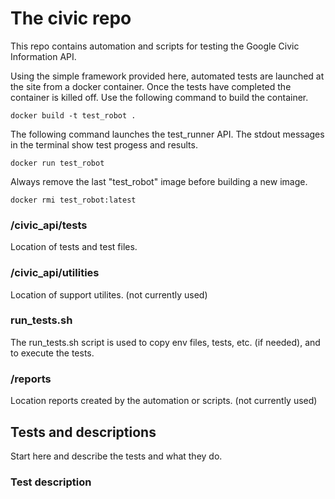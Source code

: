 # The civic repo
This repo contains automation and scripts for testing the Google Civic Information API. 

Using the simple framework provided here, automated tests are launched at the site from a docker container.
Once the tests have completed the container is killed off.  Use the following command to build the container.
```
docker build -t test_robot .
```
The following command launches the test_runner API. The stdout messages in the terminal show test progess and results.
```
docker run test_robot
```
Always remove the last "test_robot" image before building a new image.
```
docker rmi test_robot:latest
```
### /civic_api/tests
Location of tests and test files.

### /civic_api/utilities
Location of support utilites. (not currently used)

### run_tests.sh
The run_tests.sh script is used to copy env files, tests, etc. (if needed), and to execute the tests.

### /reports
Location reports created by the automation or scripts. (not currently used)

## Tests and descriptions
Start here and describe the tests and what they do.
### Test description
